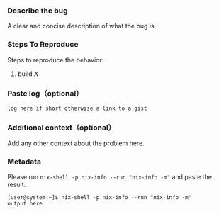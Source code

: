 ### Describe the bug
A clear and concise description of what the bug is.

### Steps To Reproduce 
Steps to reproduce the behavior:
1. build *X*

### Paste log（optional）
```
log here if short otherwise a link to a gist
```

### Additional context（optional）
Add any other context about the problem here.

### Metadata
Please run `nix-shell -p nix-info --run "nix-info -m"` and paste the result.

```console
[user@system:~]$ nix-shell -p nix-info --run "nix-info -m"
output here
```


